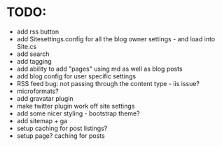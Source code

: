 TODO:
=====

  * add rss button
  * add Sitesettings.config for all the blog owner settings - and load into Site.cs
  * add search
  * add tagging
  * add ability to add "pages" using md as well as blog posts
  * add blog config for user specific settings
  * RSS feed bug: not passing through the content type - iis issue?
  * microformats?
  * add gravatar plugin
  * make twitter plugin work off site settings
  * add some nicer styling - bootstrap theme?
  * add sitemap + ga
  * setup caching for post listings?
  * setup page? caching for posts
